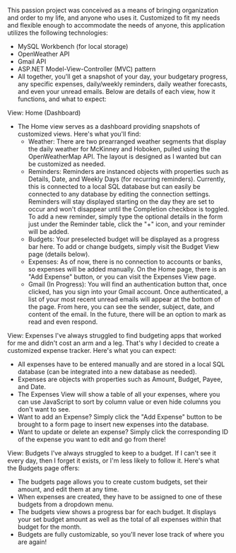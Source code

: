 This passion project was conceived as a means of bringing organization and order to my life, and anyone who uses it. Customized to fit my needs and flexible enough to accommodate the needs of anyone, this application utilizes the following technologies:

- MySQL Workbench (for local storage)
- OpenWeather API
- Gmail API
- ASP.NET Model-View-Controller (MVC) pattern
- All together, you'll get a snapshot of your day, your budgetary progress, any specific expenses, daily/weekly reminders, daily weather forecasts, and even your unread emails. Below are details of each view, how it functions, and what to expect:

View: Home (Dashboard)
- The Home view serves as a dashboard providing snapshots of customized views. Here's what you'll find:
   - Weather: There are two prearranged weather segments that display the daily weather for McKinney and Hoboken, pulled using the OpenWeatherMap API. The layout is designed as I wanted but can be customized as needed.
   - Reminders: Reminders are instanced objects with properties such as Details, Date, and Weekly Days (for recurring reminders). Currently, this is connected to a local SQL database but can easily be connected to any database by editing the connection settings. Reminders will stay displayed starting on the day they are set to occur and won't disappear until the Completion checkbox is toggled. To add a new reminder, simply type the optional details in the form just under the Reminder table, click the "+" icon, and your reminder will be added.
   - Budgets: Your preselected budget will be displayed as a progress bar here. To add or change budgets, simply visit the Budget View page (details below).
   - Expenses: As of now, there is no connection to accounts or banks, so expenses will be added manually. On the Home page, there is an "Add Expense" button, or you can visit the Expenses View page.
   - Gmail (In Progress): You will find an authentication button that, once clicked, has you sign into your Gmail account. Once authenticated, a list of your most recent unread emails will appear at the bottom of the page. From here, you can see the sender, subject, date, and content of the email. In the future, there will be an option to mark as read and even respond.

View: Expenses
I've always struggled to find budgeting apps that worked for me and didn't cost an arm and a leg. That's why I decided to create a customized expense tracker. Here's what you can expect:
   - All expenses have to be entered manually and are stored in a local SQL database (can be integrated into a new database as needed).
   - Expenses are objects with properties such as Amount, Budget, Payee, and Date.
   - The Expenses View will show a table of all your expenses, where you can use JavaScript to sort by column value or even hide columns you don't want to see.
   - Want to add an Expense? Simply click the "Add Expense" button to be brought to a form page to insert new expenses into the database.
   - Want to update or delete an expense? Simply click the corresponding ID of the expense you want to edit and go from there!

View: Budgets
I've always struggled to keep to a budget. If I can't see it every day, then I forget it exists, or I'm less likely to follow it. Here's what the Budgets page offers:
   - The budgets page allows you to create custom budgets, set their amount, and edit them at any time.
   - When expenses are created, they have to be assigned to one of these budgets from a dropdown menu.
   - The budgets view shows a progress bar for each budget. It displays your set budget amount as well as the total of all expenses within that budget for the month.
   - Budgets are fully customizable, so you'll never lose track of where you are again!
